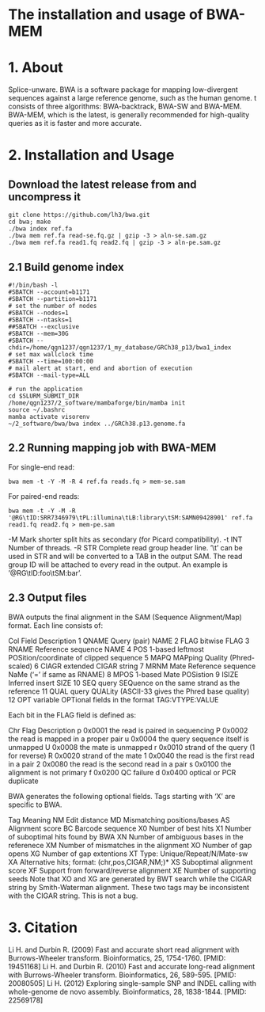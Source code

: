 # The installation and usage of BWA-MEM

# 1. About

Splice-unware. BWA is a software package for mapping low-divergent sequences against a large reference genome, such as the human genome. t consists of three algorithms: BWA-backtrack, BWA-SW and BWA-MEM. BWA-MEM, which is the latest, is generally recommended for high-quality queries as it is faster and more accurate.

# 2. Installation and Usage

## Download the latest release from and uncompress it

```
git clone https://github.com/lh3/bwa.git
cd bwa; make
./bwa index ref.fa
./bwa mem ref.fa read-se.fq.gz | gzip -3 > aln-se.sam.gz
./bwa mem ref.fa read1.fq read2.fq | gzip -3 > aln-pe.sam.gz
```

## 2.1 Build genome index

```
#!/bin/bash -l
#SBATCH --account=b1171
#SBATCH --partition=b1171
# set the number of nodes
#SBATCH --nodes=1
#SBATCH --ntasks=1
##SBATCH --exclusive
#SBATCH --mem=30G
#SBATCH --chdir=/home/qgn1237/qgn1237/1_my_database/GRCh38_p13/bwa1_index
# set max wallclock time
#SBATCH --time=100:00:00
# mail alert at start, end and abortion of execution
#SBATCH --mail-type=ALL

# run the application
cd $SLURM_SUBMIT_DIR
/home/qgn1237/2_software/mambaforge/bin/mamba init
source ~/.bashrc
mamba activate visorenv
~/2_software/bwa/bwa index ../GRCh38.p13.genome.fa
```

## 2.2 Running mapping job with BWA-MEM

For single-end read:

```
bwa mem -t -Y -M -R 4 ref.fa reads.fq > mem-se.sam
```

For paired-end reads:

```
bwa mem -t -Y -M -R '@RG\tID:SRR7346979\tPL:illumina\tLB:library\tSM:SAMN09428901' ref.fa read1.fq read2.fq > mem-pe.sam
```

-M	Mark shorter split hits as secondary (for Picard compatibility).
-t INT	Number of threads.
-R STR	Complete read group header line. ’\t’ can be used in STR and will be converted to a TAB in the output SAM. The read group ID will be attached to every read in the output. An example is ’@RG\tID:foo\tSM:bar’.

## 2.3 Output files

BWA outputs the final alignment in the SAM (Sequence Alignment/Map) format. Each line consists of:

Col	Field	Description
1	QNAME	Query (pair) NAME
2	FLAG	bitwise FLAG
3	RNAME	Reference sequence NAME
4	POS	1-based leftmost POSition/coordinate of clipped sequence
5	MAPQ	MAPping Quality (Phred-scaled)
6	CIAGR	extended CIGAR string
7	MRNM	Mate Reference sequence NaMe (‘=’ if same as RNAME)
8	MPOS	1-based Mate POSistion
9	ISIZE	Inferred insert SIZE
10	SEQ	query SEQuence on the same strand as the reference
11	QUAL	query QUALity (ASCII-33 gives the Phred base quality)
12	OPT	variable OPTional fields in the format TAG:VTYPE:VALUE

Each bit in the FLAG field is defined as:

Chr	Flag	Description
p	0x0001	the read is paired in sequencing
P	0x0002	the read is mapped in a proper pair
u	0x0004	the query sequence itself is unmapped
U	0x0008	the mate is unmapped
r	0x0010	strand of the query (1 for reverse)
R	0x0020	strand of the mate
1	0x0040	the read is the first read in a pair
2	0x0080	the read is the second read in a pair
s	0x0100	the alignment is not primary
f	0x0200	QC failure
d	0x0400	optical or PCR duplicate

BWA generates the following optional fields. Tags starting with ‘X’ are specific to BWA.

Tag	Meaning
NM	Edit distance
MD	Mismatching positions/bases
AS	Alignment score
BC	Barcode sequence
X0	Number of best hits
X1	Number of suboptimal hits found by BWA
XN	Number of ambiguous bases in the referenece
XM	Number of mismatches in the alignment
XO	Number of gap opens
XG	Number of gap extentions
XT	Type: Unique/Repeat/N/Mate-sw
XA	Alternative hits; format: (chr,pos,CIGAR,NM;)*
XS	Suboptimal alignment score
XF	Support from forward/reverse alignment
XE	Number of supporting seeds
Note that XO and XG are generated by BWT search while the CIGAR string by Smith-Waterman alignment. These two tags may be inconsistent with the CIGAR string. This is not a bug.

# 3. Citation
Li H. and Durbin R. (2009) Fast and accurate short read alignment with Burrows-Wheeler transform. Bioinformatics, 25, 1754-1760. [PMID: 19451168]
Li H. and Durbin R. (2010) Fast and accurate long-read alignment with Burrows-Wheeler transform. Bioinformatics, 26, 589-595. [PMID: 20080505]
Li H. (2012) Exploring single-sample SNP and INDEL calling with whole-genome de novo assembly. Bioinformatics, 28, 1838-1844. [PMID: 22569178]
